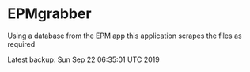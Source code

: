 # EPMgrabber
Using a database from the EPM app this application scrapes the files as required


Latest backup: Sun Sep 22 06:35:01 UTC 2019
